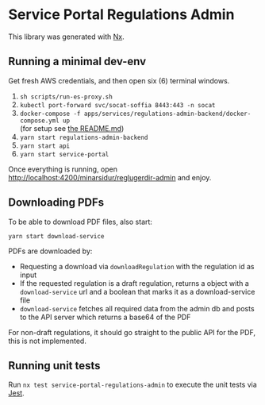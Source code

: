 # Service Portal Regulations Admin

This library was generated with [Nx](https://nx.dev).

## Running a minimal dev-env

Get fresh AWS credentials, and then open six (6) terminal windows.

1. `sh scripts/run-es-proxy.sh`
2. `kubectl port-forward svc/socat-soffia 8443:443 -n socat`
3. `docker-compose -f apps/services/regulations-admin-backend/docker-compose.yml up`  
   (for setup see [the README.md](../../services/../../apps/services/regulations-admin-backend/Readme.md))
4. `yarn start regulations-admin-backend`
5. `yarn start api`
6. `yarn start service-portal`

Once everything is running, open <http://localhost:4200/minarsidur/reglugerdir-admin> and enjoy.

## Downloading PDFs

To be able to download PDF files, also start:

`yarn start download-service`

PDFs are downloaded by:

- Requesting a download via `downloadRegulation` with the regulation id as input
- If the requested regulation is a draft regulation, returns a object with a `download-service` url and a boolean that marks it as a download-service file
- `download-service` fetches all required data from the admin db and posts to the API server which returns a base64 of the PDF

For non-draft regulations, it should go straight to the public API for the PDF, this is not implemented.

## Running unit tests

Run `nx test service-portal-regulations-admin` to execute the unit tests via [Jest](https://jestjs.io).
